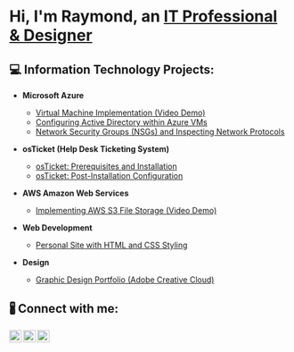 <h1>Hi, I'm Raymond, an <a href="https://linkedin.com/in/Josh">IT Professional & Designer</a></h1>

<h2>💻 Information Technology Projects:</h2>

- <b>Microsoft Azure</b>
  - [Virtual Machine Implementation (Video Demo)](https://github.com/rayme3000/azure-vm-demo)
  - [Configuring Active Directory within Azure VMs](https://github.com/rayme3000/configure-ad)
  - [Network Security Groups (NSGs) and Inspecting Network Protocols](https://github.com/rayme3000/azure-network-protocols)
- <b>osTicket (Help Desk Ticketing System)</b>
  - [osTicket: Prerequisites and Installation](https://github.com/rayme3000/osticket-prereqs)
  - [osTicket: Post-Installation Configuration](https://github.com/rayme3000/post-install-config)

- <b>AWS Amazon Web Services</b>
  - [Implementing AWS S3 File Storage (Video Demo)](azure-vm-demo)
 
  
 - <b>Web Development</b>
    - [Personal Site with HTML and CSS Styling](https://github.com/joshmadakorcc/configure-ad)
   
  - <b>Design</b>
    - [Graphic Design Portfolio (Adobe Creative Cloud)](https://indd.adobe.com/view/f45d07a7-608d-4608-8d8c-0acd5e806b5f)

<h2>🖁 Connect with me:</h2>

[<img align="left" alt="Josh | LinkedIn" width="22px" src="https://cdn.jsdelivr.net/npm/simple-icons@v3/icons/linkedin.svg" />][linkedin]
[<img align="left" alt="Josh | Instagram" width="22px" src="https://cdn.jsdelivr.net/npm/simple-icons@v3/icons/instagram.svg" />][instagram]
[<img align="left" alt="Josh | Twitter" width="22px" src="https://cdn.jsdelivr.net/npm/simple-icons@v3/icons/twitter.svg" />][twitter]


[linkedin]: https://linkedin.com/in/in/raymond-brown-b5403b1b
[instagram]: https://www.instagram.com/raybrown3000/
[twitter]: https://twitter.com/Rayme3000Brown
